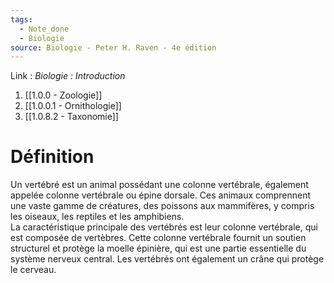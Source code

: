 ```yaml
---
tags:
  - Note_done
  - Biologie
source: Biologie - Peter H. Raven - 4e édition
---
```


Link :
_Biologie : Introduction_
1. [[1.0.0 - Zoologie]]
2. [[1.0.0.1 - Ornithologie]]
3. [[1.0.8.2 - Taxonomie]]

# Définition
Un vertébré est un animal possédant une colonne vertébrale, également appelée colonne vertébrale ou épine dorsale. Ces animaux comprennent une vaste gamme de créatures, des poissons aux mammifères, y compris les oiseaux, les reptiles et les amphibiens.
\
La caractéristique principale des vertébrés est leur colonne vertébrale, qui est composée de vertèbres. Cette colonne vertébrale fournit un soutien structurel et protège la moelle épinière, qui est une partie essentielle du système nerveux central. Les vertébrés ont également un crâne qui protège le cerveau.